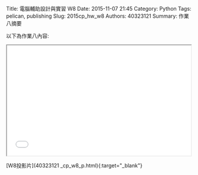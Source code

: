 Title: 電腦輔助設計與實習  W8
Date: 2015-11-07 21:45
Category: Python
Tags: pelican, publishing
Slug: 2015cp_hw_w8
Authors: 40323121
Summary: 作業八摘要

以下為作業八內容:

<iframe src="40323121_cp_w8_p.html" width="500" height="300"></iframe>

[W8投影片](40323121
_cp_w8_p.html){:target="_blank"}


